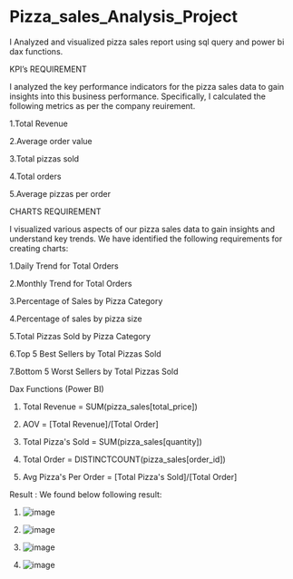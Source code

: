 # Pizza_sales_Analysis_Project
I Analyzed and visualized pizza sales report using sql query and power bi dax functions.

KPI’s REQUIREMENT 

I analyzed the key performance indicators for the pizza sales data to gain insights into this business performance. Specifically, I calculated the following metrics as per the company reuirement.

1.Total Revenue

2.Average order value

3.Total pizzas sold

4.Total orders 

5.Average pizzas per order

CHARTS  REQUIREMENT 

I visualized  various aspects of our pizza sales data to gain insights and understand key trends. We have identified the following requirements for creating charts:

1.Daily Trend for Total Orders

2.Monthly Trend for Total Orders 

3.Percentage of Sales by Pizza Category 

4.Percentage of sales by pizza size 

5.Total Pizzas Sold by Pizza Category 

6.Top 5 Best Sellers by Total Pizzas Sold 

7.Bottom 5 Worst Sellers by Total Pizzas Sold 

Dax Functions (Power BI)

1. Total Revenue = SUM(pizza_sales[total_price])

2. AOV = [Total Revenue]/[Total Order]
   
3. Total Pizza's Sold = SUM(pizza_sales[quantity])
   
4. Total Order = DISTINCTCOUNT(pizza_sales[order_id])
  
5. Avg Pizza's Per Order = [Total Pizza's Sold]/[Total Order]
   

Result : We found below following result:
1. ![image](https://github.com/Faizh19/Pizza_sales_Analysis_Project/assets/121799783/287cae90-ff71-4a91-98db-fc99d01d1990)

2. ![image](https://github.com/Faizh19/Pizza_sales_Analysis_Project/assets/121799783/db4f6537-50a5-45f2-8644-bc108109df5f)

3. ![image](https://github.com/Faizh19/Pizza_sales_Analysis_Project/assets/121799783/ce82e168-c5d9-4bd3-8e7f-8dcb5a460537)

4. ![image](https://github.com/Faizh19/Pizza_sales_Analysis_Project/assets/121799783/1db1b439-3d5b-4598-bc70-81c93a161db3)


















 



